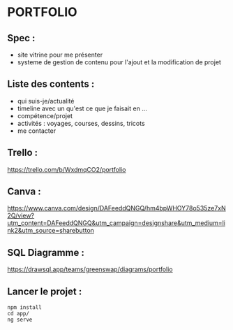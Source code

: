 # PORTFOLIO

## Spec :

- site vitrine pour me présenter
- systeme de gestion de contenu pour l'ajout et la modification de projet

## Liste des contents :

- qui suis-je/actualité
- timeline avec un qu'est ce que je faisait en ...
- compétence/projet
- activités : voyages, courses, dessins, tricots
- me contacter

## Trello :

https://trello.com/b/WxdmqCO2/portfolio

## Canva :

https://www.canva.com/design/DAFeeddQNGQ/hm4bpWHOY78o535ze7xN2Q/view?utm_content=DAFeeddQNGQ&utm_campaign=designshare&utm_medium=link2&utm_source=sharebutton

## SQL Diagramme :

https://drawsql.app/teams/greenswap/diagrams/portfolio

## Lancer le projet :

```
npm install
cd app/
ng serve
```
